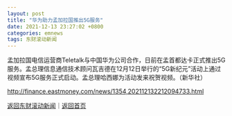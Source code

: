 ```yaml
---
layout: post
title: "华为助力孟加拉国推出5G服务"
date: 2021-12-13 23:27:02 +0800
categories: emnews
tags: 东财滚动新闻
---
```


孟加拉国电信运营商Teletalk与中国华为公司合作，日前在孟首都达卡正式推出5G服务。孟总理信息通信技术顾问瓦吉德在12月12日举行的“5G新纪元”活动上通过视频宣布5G服务正式启动。孟总理哈西娜为活动发来祝贺视频。（新华社）

<http://finance.eastmoney.com/news/1354,202112132212094733.html>

[返回东财滚动新闻](//finews.withounder.com/emnews/)｜[返回首页](//finews.withounder.com/)